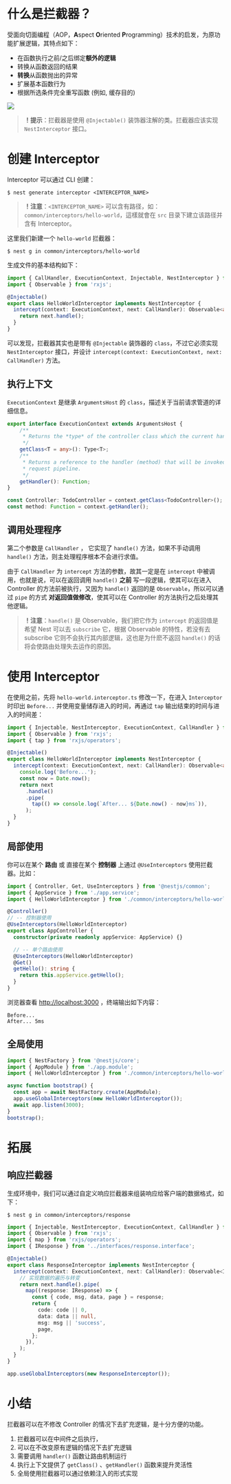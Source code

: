 # 什么是拦截器？

受面向切面编程（AOP，**A**spect **O**riented **P**rogramming）技术的启发，为原功能扩展逻辑，其特点如下：

- 在函数执行之前/之后绑定**额外的逻辑**
- 转换从函数返回的结果
- **转换**从函数抛出的异常
- 扩展基本函数行为
- 根据所选条件完全重写函数 (例如, 缓存目的)

![](./IMGS/201193386hVCd5hrJj.png)

> **！提示**：拦截器是使用 `@Injectable()` 装饰器注解的类。拦截器应该实现 `NestInterceptor` 接口。

# 创建 Interceptor

Interceptor 可以通过 CLI 创建：

```shell
$ nest generate interceptor <INTERCEPTOR_NAME>
```

> **！注意**：`<INTERCEPTOR_NAME>` 可以含有路径，如：`common/interceptors/hello-world`，這樣就會在 `src` 目录下建立该路径并含有 Interceptor。

这里我们新建一个 `hello-world` 拦截器：

```shell
$ nest g in common/interceptors/hello-world
```

生成文件的基本结构如下：

```typescript
import { CallHandler, ExecutionContext, Injectable, NestInterceptor } from '@nestjs/common';
import { Observable } from 'rxjs';

@Injectable()
export class HelloWorldInterceptor implements NestInterceptor {
  intercept(context: ExecutionContext, next: CallHandler): Observable<any> {
    return next.handle();
  }
}
```

可以发现，拦截器其实也是带有 `@Injectable` 装饰器的 `class`，不过它必须实现 `NestInterceptor` 接口，并设计 `intercept(context: ExecutionContext, next: CallHandler)` 方法。 

## 执行上下文

`ExecutionContext` 是继承 `ArgumentsHost` 的 `class`，描述关于当前请求管道的详细信息。

```typescript
export interface ExecutionContext extends ArgumentsHost {
    /**
     * Returns the *type* of the controller class which the current handler belongs to.
     */
    getClass<T = any>(): Type<T>;
    /**
     * Returns a reference to the handler (method) that will be invoked next in the
     * request pipeline.
     */
    getHandler(): Function;
}
```

```typescript
const Controller: TodoController = context.getClass<TodoController>();
const method: Function = context.getHandler();
```

## 调用处理程序 

第二个参数是  `CallHandler` ， 它实现了 `handle()` 方法，如果不手动调用 `handle()` 方法，则主处理程序根本不会进行求值。

由于 `CallHandler` 为 `intercept` 方法的参数，故其一定是在 `intercept` 中被调用，也就是说，可以在返回调用 `handle()` **之前** 写一段逻辑，使其可以在进入 Controller 的方法前被执行，又因为 `handle()` 返回的是 `Observable`，所以可以通过 `pipe` 的方式 **对返回值做修改**，使其可以在 Controller 的方法执行之后处理其他逻辑。

> **！注意**：`handle()` 是 Observable，我们把它作为 `intercept` 的返回值是希望 Nest 可以去 `subscribe` 它，根据 Observable 的特性，若没有去 subscribe 它则不会执行其内部逻辑，这也是为什麽不返回 `handle()` 的话将会使路由处理失去运作的原因。

# 使用 Interceptor

在使用之前，先将 `hello-world.interceptor.ts` 修改一下，在进入 `Interceptor` 时印出 `Before...` 并使用变量储存进入的时间，再通过 `tap` 输出结束的时间与进入的时间差：

```typescript
import { Injectable, NestInterceptor, ExecutionContext, CallHandler } from '@nestjs/common';
import { Observable } from 'rxjs';
import { tap } from 'rxjs/operators';

@Injectable()
export class HelloWorldInterceptor implements NestInterceptor {
  intercept(context: ExecutionContext, next: CallHandler): Observable<any> {
    console.log('Before...');
    const now = Date.now();
    return next
      .handle()
      .pipe(
        tap(() => console.log(`After... ${Date.now() - now}ms`)),
      );
  }
}
```

## 局部使用

你可以在某个 **路由** 或 直接在某个 **控制器** 上通过 `@UseInterceptors` 使用拦截器。比如：

```typescript
import { Controller, Get, UseInterceptors } from '@nestjs/common';
import { AppService } from './app.service';
import { HelloWorldInterceptor } from './common/interceptors/hello-world.interceptor';

@Controller()
// -- 控制器使用
@UseInterceptors(HelloWorldInterceptor)
export class AppController {
  constructor(private readonly appService: AppService) {}

  // -- 单个路由使用
  @UseInterceptors(HelloWorldInterceptor)
  @Get()
  getHello(): string {
    return this.appService.getHello();
  }
}
```

浏览器查看 [http://localhost:3000](http://localhost:3000/) ，终端输出如下内容：

```
Before...
After... 5ms
```

## 全局使用

```typescript
import { NestFactory } from '@nestjs/core';
import { AppModule } from './app.module';
import { HelloWorldInterceptor } from './common/interceptors/hello-world.interceptor';

async function bootstrap() {
  const app = await NestFactory.create(AppModule);
  app.useGlobalInterceptors(new HelloWorldInterceptor());
  await app.listen(3000);
}
bootstrap();
```

# 拓展

## 响应拦截器

生成环境中，我们可以通过自定义响应拦截器来组装响应给客户端的数据格式，如下：

```shell
$ nest g in common/interceptors/response
```

```typescript
import { Injectable, NestInterceptor, ExecutionContext, CallHandler } from '@nestjs/common';
import { Observable } from 'rxjs';
import { map } from 'rxjs/operators';
import { IResponse } from '../interfaces/response.interface';

@Injectable()
export class ResponseInterceptor implements NestInterceptor {
  intercept(context: ExecutionContext, next: CallHandler): Observable<IResponse> {
    // 实现数据的遍历与转变
    return next.handle().pipe(
      map((response: IResponse) => {
        const { code, msg, data, page } = response;
        return {
          code: code || 0,
          data: data || null,
          msg: msg || 'success',
          page,
        };
      }),
    );
  }
}
```

```typescript
app.useGlobalInterceptors(new ResponseInterceptor());
```

# 小结

拦截器可以在不修改 Controller 的情况下去扩充逻辑，是十分方便的功能。

1. 拦截器可以在中间件之后执行，
2. 可以在不改变原有逻辑的情况下去扩充逻辑
3. 需要调用 `handler()` 函数让路由机制运行
4. 执行上下文提供了 `getClass()` 、`getHandler()` 函数来提升灵活性
5. 全局使用拦截器可以通过依赖注入的形式实现

